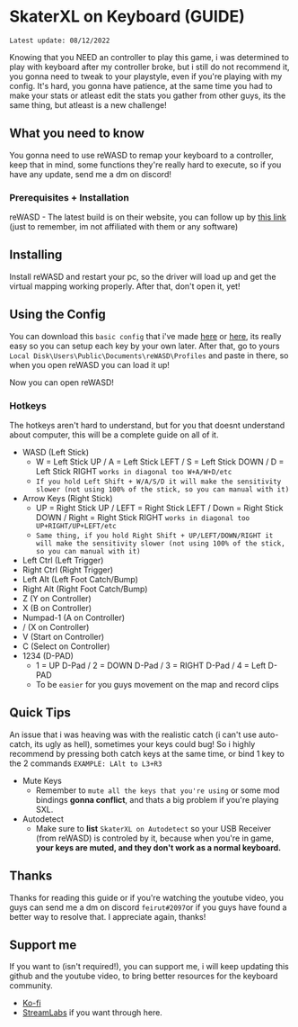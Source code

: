 # SkaterXL on Keyboard (GUIDE)

`Latest update: 08/12/2022`

Knowing that you NEED an controller to play this game, i was determined to play with keyboard after my controller broke, but i still do not recommend it, you gonna need to tweak to your playstyle, even if you're playing with my config.
It's hard, you gonna have patience, at the same time you had to make your stats or atleast edit the stats you gather from other guys, its the same thing, but atleast is a new challenge!

## What you need to know

You gonna need to use reWASD to remap your keyboard to a controller, keep that in mind, some functions they're really hard to execute, so if you have any update, send me a dm on discord!

### Prerequisites + Installation

reWASD - The latest build is on their website, you can follow up by [this link](https://www.rewasd.com/) (just to remember, im not affiliated with them or any software)


## Installing

Install reWASD and restart your pc, so the driver will load up and get the virtual mapping working properly.
After that, don't open it, yet!

## Using the Config


You can download this `basic config` that i've made [here](https://www.mediafire.com/file/fxpbbvcf7js59sf/Skater_XL.rar/file) or [here](https://github.com/feirutkey/SkaterXL-on-Keyboard/tree/main/Skater%20XL), its really easy so you can setup each key by your own later.
After that, go to yours `Local Disk\Users\Public\Documents\reWASD\Profiles` and paste in there, so when you open reWASD you can load it up!


Now you can open reWASD!

### Hotkeys

The hotkeys aren't hard to understand, but for you that doesnt understand about computer, this will be a complete guide on all of it.

+ WASD (Left Stick)
	- W = Left Stick UP / A = Left Stick LEFT / S = Left Stick DOWN / D = Left Stick RIGHT `works in diagonal too W+A/W+D/etc`
	- `If you hold Left Shift + W/A/S/D it will make the sensitivity slower (not using 100% of the stick, so you can manual with it)`
+ Arrow Keys (Right Stick) 
	- UP = Right Stick UP / LEFT = Right Stick LEFT / Down = Right Stick DOWN / Right = Right Stick RIGHT `works in diagonal too UP+RIGHT/UP+LEFT/etc`
	- `Same thing, if you hold Right Shift + UP/LEFT/DOWN/RIGHT it will make the sensitivity slower (not using 100% of the stick, so you can manual with it)`
+ Left Ctrl (Left Trigger)
+ Right Ctrl (Right Trigger)
+ Left Alt (Left Foot Catch/Bump)
+ Right Alt (Right Foot Catch/Bump)
+ Z (Y on Controller)
+ X (B on Controller)
+ Numpad-1 (A on Controller)
+ / (X on Controller)
+ V (Start on Controller)
+ C (Select on Controller)
+ 1234 (D-PAD)
	- 1 = UP D-Pad / 2 = DOWN D-Pad / 3 = RIGHT D-Pad / 4 = Left D-PAD
	- To be `easier` for you guys movement on the map and record clips

## Quick Tips

An issue that i was heaving was with the realistic catch (i can't use auto-catch, its ugly as hell), sometimes your keys could bug! So i highly recommend by pressing both catch keys at the same time, or bind 1 key to the 2 commands `EXAMPLE: LAlt to L3+R3`

+ Mute Keys
	- Remember to `mute all the keys that you're using` or some mod bindings **gonna conflict**, and thats a big problem if you're playing SXL.
+ Autodetect
	- Make sure to **list** `SkaterXL on Autodetect` so your USB Receiver (from reWASD) is controled by it, because when you're in game, **your keys are muted, and they don't work as a normal keyboard.**

## Thanks

Thanks for reading this guide or if you're watching the youtube video, you guys can send me a dm on discord `feirut#2097`or if you guys have found a better way to resolve that.
I appreciate again, thanks!

## Support me

If you want to (isn't required!), you can support me, i will keep updating this github and the youtube video, to bring better resources for the keyboard community.
	
+ [Ko-fi](https://ko-fi.com/feirut)
+ [StreamLabs](https://streamlabs.com/feirut/tip) if you want through here.
